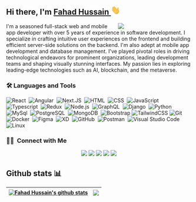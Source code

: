 <h2> Hi there, I'm <a class="heading-link" href="#hi-there-im-fahad-hussain">Fahad Hussain </a><img src="https://raw.githubusercontent.com/ABSphreak/ABSphreak/master/gifs/Hi.gif" height="25px"></h2>

<img align="right" src="https://camo.githubusercontent.com/97d0c0c4209208d8ec9573c7e213e05872a9f59b703868647b559b77af601cc6/68747470733a2f2f692e70696e696d672e636f6d2f6f726967696e616c732f65382f66342f35332f65386634353334363961336563393765636433353464663436356437333931332e676966" width='200'/> 

I'm a seasoned full-stack web and mobile app developer with over 5 years of experience in software development. I specialize in crafting intuitive user experiences on the frontend and building efficient server-side solutions on the backend. I'm also adept at mobile app development and database management. I've played pivotal roles in driving technological endeavors for prominent organizations, leading development teams and shaping visually stunning interfaces. My passion lies in exploring leading-edge technologies such as AI, blockchain, and the metaverse.

### 🛠 Languages and Tools

![React](https://img.shields.io/badge/-React-05122A?style=flat&logo=react)&nbsp;
![Angular](https://img.shields.io/badge/-Angular-05122A?style=flat&logo=angular&logoColor=dd1b16)&nbsp;
![Next.JS](https://img.shields.io/badge/next.js-000000?style=flat&logo=nextdotjs&logoColor=white)&nbsp;
![HTML](https://img.shields.io/badge/-HTML-05122A?style=flat&logo=HTML5)&nbsp;
![CSS](https://img.shields.io/badge/-CSS-05122A?style=flat&logo=CSS3&logoColor=1572B6)&nbsp;
![JavaScript](https://img.shields.io/badge/-JavaScript-05122A?style=flat&logo=javascript)&nbsp;
![Typescript](https://img.shields.io/badge/-Typescript-05122A?style=flat&logo=typescript)&nbsp;
![Redux](https://img.shields.io/badge/-Redux-05122A?style=flat&logo=redux)&nbsp;
![Node.js](https://img.shields.io/badge/-Node.js-05122A?style=flat&logo=node.js)&nbsp;
![GraphQL](https://img.shields.io/badge/-GraphQL-05122A?style=flat&logo=graphql)&nbsp;
![Django](https://img.shields.io/badge/-Django-05122A?style=flat&logo=django&logoColor=092E20)&nbsp;
![Python](https://img.shields.io/badge/-Python-05122A?style=flat&logo=python)&nbsp;
![MySql](https://img.shields.io/badge/-MySQL-05122A?style=flat&logo=mysql)&nbsp;
![PostgreSQL](https://img.shields.io/badge/-PostgreSQL-05122A?style=flat&logo=postgresql)&nbsp;
![MongoDB](https://img.shields.io/badge/-MongoDB-05122A?style=flat&logo=mongodb)&nbsp;
![Bootstrap](https://img.shields.io/badge/-Bootstrap-05122A?style=flat&logo=bootstrap&logoColor=563D7C)
![TailwindCSS](https://img.shields.io/badge/-TailwindCSS-05122A?style=flat&logo=tailwindcss)
![Git](https://img.shields.io/badge/-Git-05122A?style=flat&logo=git)&nbsp;
![Docker](https://img.shields.io/badge/-Docker-05122A?style=flat&logo=docker)&nbsp;
![Figma](https://img.shields.io/badge/-Figma-05122A?style=flat&logo=figma)&nbsp;
![XD](https://img.shields.io/badge/-AdobeXD-05122A?style=flat&logo=adobexd)&nbsp;
![GitHub](https://img.shields.io/badge/-GitHub-05122A?style=flat&logo=github)&nbsp;
![Postman](https://img.shields.io/badge/-Postman-05122A?style=flat&logo=postman)&nbsp;
![Visual Studio Code](https://img.shields.io/badge/-Visual%20Studio%20Code-05122A?style=flat&logo=visual-studio-code&logoColor=007ACC)&nbsp;
![Linux](https://img.shields.io/badge/-Linux-05122A?style=flat&logo=linux)&nbsp;

### 🤝🏻 &nbsp;Connect with Me

<p align="center">
<a href="https://linkedin.com/in/fahadhussain-connect"><img src="https://img.shields.io/badge/-Fahad%20Hussain-0077B5?style=flat&logo=Linkedin&logoColor=white"/></a>
<a href="https://facebook.com/fahad.hussain.90"><img src="https://img.shields.io/badge/-@fahad.hussain.90-1877F2?style=flat&logo=Facebook&logoColor=white"/></a>
<a href="https://twitter.com/FahadHussain2"><img src="https://img.shields.io/badge/-@FahadHussain2-BD081C?style=flat&logo=Pinterest&logoColor=white"/></a>
<a href="https://discordapp.com/users/fahadhussain368"><img src="https://img.shields.io/badge/-@fahadhussain368-BD081C?style=flat&logo=Discord&logoColor=white"/></a>
<a href="https://www.behance.net/fahad-hussain"><img src="https://img.shields.io/badge/-@fahad-hussain-1769FF?style=flat&logo=Behance&logoColor=white"/></a>
</p>


## Github stats 📊

| <a href="https://github.com/fahadhussain2/github-readme-stats"><img align="center" src="https://github-readme-stats.vercel.app/api?username=fahadhussain2&show_icons=true&include_all_commits=true&theme=buefy&hide_border=true" alt="Fahad Hussain's github stats" /></a> | <a href="https://github.com/anuraghazra/github-readme-stats"><img align="center" src="https://github-readme-stats.vercel.app/api/top-langs/?username=fahadhussain2&layout=compact&theme=buefy&hide_border=true" /></a> |
| ------------- | ------------- |


<!--
**fahadhussain2/fahadhussain2** is a ✨ _special_ ✨ repository because its `README.md` (this file) appears on your GitHub profile.

Here are some ideas to get you started:

- 🔭 I’m currently working on ...
- 🌱 I’m currently learning ...
- 👯 I’m looking to collaborate on ...
- 🤔 I’m looking for help with ...
- 💬 Ask me about ...
- 📫 How to reach me: ...
- 😄 Pronouns: ...
- ⚡ Fun fact: ...
-->
